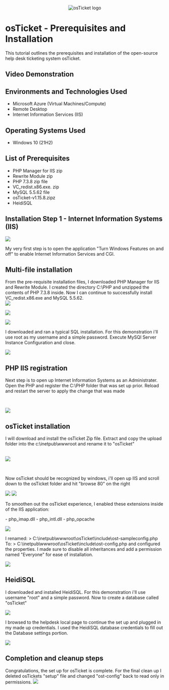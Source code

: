 <p align="center">
<img src="https://i.imgur.com/Clzj7Xs.png" alt="osTicket logo"/>
</p>

<h1>osTicket - Prerequisites and Installation</h1>
This tutorial outlines the prerequisites and installation of the open-source help desk ticketing system osTicket.<br />


<h2>Video Demonstration</h2>


<h2>Environments and Technologies Used</h2>

- Microsoft Azure (Virtual Machines/Compute)
- Remote Desktop
- Internet Information Services (IIS)

<h2>Operating Systems Used </h2>

- Windows 10</b> (21H2)

<h2>List of Prerequisites</h2>

- PHP Manager for IIS zip
- Rewrite Module zip 
- PHP 7.3.8 zip file
- VC_redist.x86.exe. zip 
- MySQL 5.5.62 file
- osTicket-v1.15.8.zipz
- HeidiSQL

<h2>Installation Step 1 - Internet Information Systems (IIS)</h2>

<p>
<img src="https://cdn.discordapp.com/attachments/858652485262639115/1095988353998000148/image.png"/>
</p>
<p>
 My very first step is to open the application "Turn Windows Features on and off" to enable Internet Information Services and CGI.
<p>
<h2>Multi-file installation</h2>
<p>

From the pre-requisite installation files, I downloaded PHP Manager for IIS and Rewrite Module. I created the directory C:\PHP and unzipped the contents of PHP 7.3.8 inside. Now I can continue to successfully install VC_redist.x86.exe and MySQL 5.5.62.
<br />
<img src="https://cdn.discordapp.com/attachments/858652485262639115/1095996534698541177/image.png"/>
<p>
<img src="https://cdn.discordapp.com/attachments/858652485262639115/1095990942491750481/image.png"/>
<p>
<img src="https://cdn.discordapp.com/attachments/858652485262639115/1095995114838577242/image.png"/>
<p>
</p>
I downloaded and ran a typical SQL installation. For this demonstration i'll use root as my username and a simple password. Execute MySQl Server Instance Configuration and close.
<p>
<img src="https://cdn.discordapp.com/attachments/858652485262639115/1095997028431052848/image.png"/>
</p>
<p>
<h2>PHP IIS registration</h2>
<p>
Next step is to open up Internet Information Systems as an Administrater. Open the PHP and register the C:\PHP folder that was set up prior. Reload and restart the server to apply the change that was made 
</p>
<br />

<p>
<img src="https://cdn.discordapp.com/attachments/858652485262639115/1095998038218113034/image.png"/>
</p>
<h2>osTicket installation</h2>
<p>
I will download and install the osTicket Zip file. Extract and copy the upload folder into the c:\inetpub\wwwroot and rename it to "osTicket"
</p>
<br />

<img src="https://cdn.discordapp.com/attachments/858652485262639115/1095999344915779606/image.png"/>
<p>
</p>
<br />

Now osTicket should be recognized by windows, i'll open up IIS and scroll down to the osTicket folder and hit "browse 80" on the right
<p>
<img src="https://cdn.discordapp.com/attachments/858652485262639115/1096000241678950400/image.png"/>
<img src="https://cdn.discordapp.com/attachments/858652485262639115/1096000426433843320/image.png"/>
<p>
To smoothen out the osTicket experience, I enabled these extensions inside of the IIS application:
</p>
 - php_imap.dll
 - php_intl.dll
 - php_opcache 
<p>
</p>
<img src="https://cdn.discordapp.com/attachments/858652485262639115/1096000849957900318/image.png"/>
<p>
<p>
</p>
 I renamed: > C:\inetpub\wwwroot\osTicket\include\ost-sampleconfig.php To: > C:\inetpub\wwwroot\osTicket\include\ost-config.php and configured the properties. I made sure to disable all inheritances and add a permission named "Everyone" for ease of installation. 
<p>
</p>
<img src="https://cdn.discordapp.com/attachments/858652485262639115/1096002299027017788/image.png"/>
<p>
<h2>HeidiSQL</h2>
</p>
I downloaded and installed HeidiSQL. For this demonstration i'll use username "root" and a simple password. Now to create a database called "osTicket"
<p>
<img src="https://cdn.discordapp.com/attachments/858652485262639115/1096003610598441000/image.png"/>
<p>
<p>

I browsed to the helpdesk local page to continue the set up and plugged in my made up credentials. I used the HeidiSQL database credentials to fill out the Database settings portion.
<p>
<img src="https://cdn.discordapp.com/attachments/858652485262639115/1096003887871311912/image.png"/>
<p>
<h2>Completion and cleanup steps</h2>
<p>
Congratulations, the set up for osTicket is complete. For the final clean up I deleted osTickets "setup" file and changed "ost-config" back to read only in permissions.

<img src="https://cdn.discordapp.com/attachments/858652485262639115/1096004142331338792/image.png"/>

